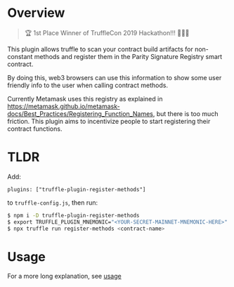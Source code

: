 # Overview

> 🏆 1st Place Winner of TruffleCon 2019 Hackathon!!! 🎉🎉🎉

This plugin allows truffle to scan your contract build artifacts for non-constant methods and register them in the Parity Signature Registry smart contract.

By doing this, web3 browsers can use this information to show some user friendly info to the user when calling contract methods.

Currently Metamask uses this registry as explained in https://metamask.github.io/metamask-docs/Best_Practices/Registering_Function_Names, but there is too much friction. This plugin aims to incentivize people to start registering their contract functions.

# TLDR

Add:

```
plugins: ["truffle-plugin-register-methods"]
```

to `truffle-config.js`, then run:

```sh
$ npm i -D truffle-plugin-register-methods
$ export TRUFFLE_PLUGIN_MNEMONIC="<YOUR-SECRET-MAINNET-MNEMONIC-HERE>"
$ npx truffle run register-methods <contract-name>
```

# Usage

For a more long explanation, see [usage](USAGE.md)